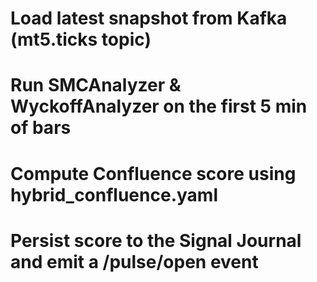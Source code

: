 # Load latest snapshot from Kafka (mt5.ticks topic)
# Run SMCAnalyzer & WyckoffAnalyzer on the first 5 min of bars
# Compute Confluence score using hybrid_confluence.yaml
# Persist score to the Signal Journal and emit a /pulse/open event
